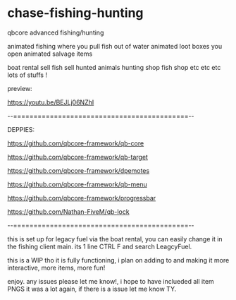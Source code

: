 # chase-fishing-hunting
qbcore advanced fishing/hunting

animated fishing where you pull fish out of water
animated loot boxes you open
animated salvage items

boat rental
sell fish
sell hunted animals
hunting shop
fish shop
etc etc etc 
lots of stuffs !

preview:

https://youtu.be/BEJLj06NZhI

--===========================================--

DEPPIES:

https://github.com/qbcore-framework/qb-core

https://github.com/qbcore-framework/qb-target

https://github.com/qbcore-framework/dpemotes

https://github.com/qbcore-framework/qb-menu

https://github.com/qbcore-framework/progressbar

https://github.com/Nathan-FiveM/qb-lock

--===========================================--

this is set up for legacy fuel via the boat rental, you can easily change it in the fishing client main. its 1 line  CTRL F and search LeagcyFuel.


this is a WIP tho it is fully functioning, i plan on adding to and making it more interactive, more items, more fun!

enjoy. any issues please let me know!, i hope to have inclueded all item PNGS it was a lot again, if there is a issue let me know TY.

